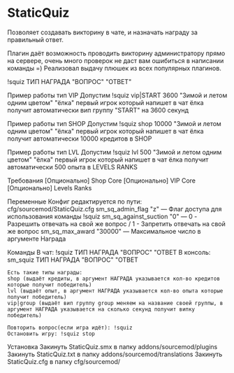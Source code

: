 # StaticQuiz
Позволяет создавать викторину в чате, и назначать награду за правильный ответ.

Плагин даёт возможность проводить викторину администратору прямо на сервере,
очень много проверок не даст вам ошибиться в написании команды =)
Реализовал выдачу плюшек из всех популярных плагинов.

!squiz ТИП НАГРАДА "ВОПРОС" "ОТВЕТ"

Пример работы тип VIP
Допустим !squiz vip|START 3600 "Зимой и летом одним цветом" "ёлка"
первый игрок который напишет в чат ёлка получит автоматически вип группу "START" на 3600 секунд

Пример работы тип SHOP
Допустим !squiz shop 10000 "Зимой и летом одним цветом" "ёлка"
первый игрок который напишет в чат ёлка получит автоматически 10000 кредитов в SHOP

Пример работы тип LVL
Допустим !squiz lvl 500 "Зимой и летом одним цветом" "ёлка"
первый игрок который напишет в чат ёлка получит автоматически 500 опыта в LEVELS RANKS

Требования
    [Опционально] Shop Core
    [Опционально] VIP Core
    [Опционально] Levels Ranks

Переменные
    Конфиг редактируется по пути: cfg/sourcemod/StaticQuiz.cfg
    sm_sq_admin_flag "z" — Флаг доступа для использования команды !squiz
    sm_sq_against_suction "0" — 0 - Разрешить отвечать на свой же вопрос / 1 - Запретить отвечать на свой же вопрос
    sm_sq_max_award "30000" — Максимальное число в аргументе Награда

Команды
    В чат: !squiz ТИП НАГРАДА "ВОПРОС" "ОТВЕТ
    В консоль: sm_squiz ТИП НАГРАДА "ВОПРОС" "ОТВЕТ

    Есть такие типы награды:
    shop (выдаёт кредиты, в аргумент НАГРАДА указывается кол-во кредитов которые получит победитель)
    lvl (выдаёт опыт, в аргумент НАГРАДА указывается кол-во опыта которые получит победитель)
    vip|group (выдаёт вип группу group меняем на название своей группы, в аргумент НАГРАДА указывается на сколько секунд получит випку победитель)

    Повторить вопрос(если игра идёт): !squiz
    Остановить игру: !squiz stop

Установка
    Закинуть StaticQuiz.smx в папку addons/sourcemod/plugins
    Закинуть StaticQuiz.txt в папку addons/sourcemod/translations
    Закинуть StaticQuiz.cfg в папку cfg/sourcemod/

